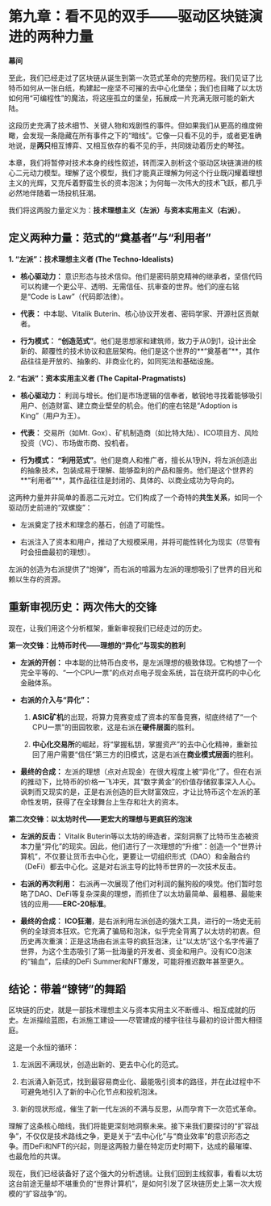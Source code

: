 # **第九章：看不见的双手——驱动区块链演进的两种力量**



**幕间**



至此，我们已经走过了区块链从诞生到第一次范式革命的完整历程。我们见证了比特币如何从一张白纸，构建起一座坚不可摧的去中心化堡垒；我们也目睹了以太坊如何用“可编程性”的魔法，将这座孤立的堡垒，拓展成一片充满无限可能的新大陆。



这段历史充满了技术细节、关键人物和戏剧性的事件。但如果我们从更高的维度俯瞰，会发现一条隐藏在所有事件之下的“暗线”。它像一只看不见的手，或者更准确地说，是**两只**相互博弈、又相互依存的看不见的手，共同拨动着历史的琴弦。



本章，我们将暂停对技术本身的线性叙述，转而深入剖析这个驱动区块链演进的核心二元动力模型。理解了这个模型，我们才能真正理解为何这个行业既闪耀着理想主义的光辉，又充斥着野蛮生长的资本泡沫；为何每一次伟大的技术飞跃，都几乎必然地伴随着一场投机狂潮。



我们将这两股力量定义为：**技术理想主义（左派）**与**资本实用主义（右派）**。



## **定义两种力量：范式的“奠基者”与“利用者”**



**1. “左派”：技术理想主义者 (The Techno-Idealists)**



*   **核心驱动力：** 意识形态与技术信仰。他们是密码朋克精神的继承者，坚信代码可以构建一个更公平、透明、无需信任、抗审查的世界。他们的座右铭是“Code is Law”（代码即法律）。

*   **代表：** 中本聪、Vitalik Buterin、核心协议开发者、密码学家、开源社区贡献者。

*   **行为模式：** **“创造范式”**。他们是思想家和建筑师，致力于从0到1，设计出全新的、颠覆性的技术协议和底层架构。他们是这个世界的**“奠基者”**，其作品往往是开放的、抽象的、非商业化的，如同宪法和基础设施。



**2. “右派”：资本实用主义者 (The Capital-Pragmatists)**



*   **核心驱动力：** 利润与增长。他们是市场逻辑的信奉者，敏锐地寻找着能够吸引用户、创造财富、建立商业壁垒的机会。他们的座右铭是“Adoption is King”（用户为王）。

*   **代表：** 交易所（如Mt. Gox）、矿机制造商（如比特大陆）、ICO项目方、风险投资（VC）、市场做市商、投机者。

*   **行为模式：** **“利用范式”**。他们是商人和推广者，擅长从1到N，将左派创造出的抽象技术，包装成易于理解、能够盈利的产品和服务。他们是这个世界的**“利用者”**，其作品往往是封闭的、具体的、以商业成功为导向的。



这两种力量并非简单的善恶二元对立。它们构成了一个奇特的**共生关系**，如同一个驱动历史前进的“双螺旋”：

*   左派奠定了技术和理念的基石，创造了可能性。

*   右派注入了资本和用户，推动了大规模采用，并将可能性转化为现实（尽管有时会扭曲最初的理想）。



左派的创造为右派提供了“炮弹”，而右派的喧嚣为左派的理想吸引了世界的目光和赖以生存的资源。



## **重新审视历史：两次伟大的交锋**



现在，让我们用这个分析框架，重新审视我们已经走过的历史。



**第一次交锋：比特币时代——理想的“异化”与现实的胜利**



*   **左派的开创：** 中本聪的比特币白皮书，是左派理想的极致体现。它构想了一个完全平等的、“一个CPU一票”的点对点电子现金系统，旨在绕开腐朽的中心化金融体系。

*   **右派的介入与“异化”：**

    1.  **ASIC矿机**的出现，将算力竞赛变成了资本的军备竞赛，彻底终结了“一个CPU一票”的田园牧歌，这是右派在**硬件层面**的胜利。

    2.  **中心化交易所**的崛起，将“掌握私钥，掌握资产”的去中心化精神，重新拉回了用户需要“信任”第三方的旧模式，这是右派在**商业模式层面**的胜利。

*   **最终的合成：** 左派的理想（点对点现金）在很大程度上被“异化”了。但在右派的推动下，比特币的价格一飞冲天，其“数字黄金”的价值存储叙事深入人心。讽刺而又现实的是，正是右派创造的巨大财富效应，才让比特币这个左派的革命性发明，获得了在全球舞台上生存和壮大的资本。



**第二次交锋：以太坊时代——更宏大的理想与更疯狂的泡沫**



*   **左派的反击：** Vitalik Buterin等以太坊的缔造者，深刻洞察了比特币生态被资本力量“异化”的现实。因此，他们进行了一次理想的“升维”：创造一个“世界计算机”，不仅要让货币去中心化，更要让一切组织形式（DAO）和金融合约（DeFi）都去中心化。这是对右派主导的比特币世界的一次技术反击。

*   **右派的再次利用：** 右派再一次展现了他们对利润的鬣狗般的嗅觉。他们暂时忽略了DAO、DeFi等复杂深奥的理想，而抓住了以太坊最简单、最粗暴、最能来钱的应用——**ERC-20标准**。

*   **最终的合成：** **ICO狂潮**，是右派利用左派创造的强大工具，进行的一场史无前例的全球资本狂欢。它充满了骗局和泡沫，似乎完全背离了以太坊的初衷。但历史再次重演：正是这场由右派主导的疯狂泡沫，让“以太坊”这个名字传遍了世界，为这个生态吸引了第一批海量的开发者、资金和用户。没有ICO泡沫的“输血”，后续的DeFi Summer和NFT爆发，可能将推迟数年甚至更久。



## **结论：带着“镣铐”的舞蹈**



区块链的历史，就是一部技术理想主义与资本实用主义不断缠斗、相互成就的历史。左派描绘蓝图，右派施工建设——尽管建成的楼宇往往与最初的设计图大相径庭。



这是一个永恒的循环：

1.  左派因不满现状，创造出新的、更去中心化的范式。

2.  右派涌入新范式，找到最容易商业化、最能吸引资本的路径，并在此过程中不可避免地引入了新的中心化节点和投机泡沫。

3.  新的现状形成，催生了新一代左派的不满与反思，从而孕育下一次范式革命。



理解了这条核心暗线，我们将能更深刻地洞察未来。接下来我们要探讨的“扩容战争”，不仅仅是技术路线之争，更是关于“去中心化”与“商业效率”的意识形态之争。而DeFi和NFT的兴起，则是这两股力量在特定历史时期下，达成的最璀璨、也最危险的共谋。



现在，我们已经装备好了这个强大的分析透镜。让我们回到主线叙事，看看以太坊这台前途无量却不堪重负的“世界计算机”，是如何引发了区块链历史上第一次大规模的“扩容战争”的。